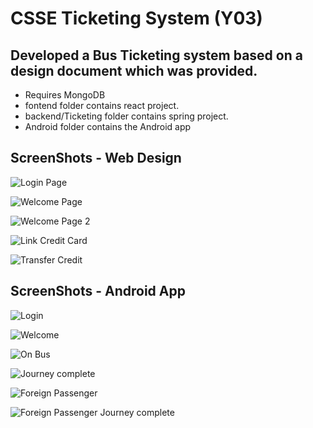 # CSSE Ticketing System (Y03)

## Developed a Bus Ticketing system based on a design document which was provided.

 * Requires MongoDB
 * fontend folder contains react project.
 * backend/Ticketing folder contains spring project.
 * Android folder contains the Android app


## ScreenShots - Web Design

![Login Page](https://raw.githubusercontent.com/isurutp/CSSE_Ticketing_System/master/Screenshots/Login%20Page.PNG)

![Welcome Page](https://raw.githubusercontent.com/isurutp/CSSE_Ticketing_System/master/Screenshots/Starting%20Page.PNG)

![Welcome Page 2](https://raw.githubusercontent.com/isurutp/CSSE_Ticketing_System/master/Screenshots/Starting%20Page%202.PNG)

![Link Credit Card](https://raw.githubusercontent.com/isurutp/CSSE_Ticketing_System/master/Screenshots/Link%20Credit%20Card.PNG)

![Transfer Credit](https://raw.githubusercontent.com/isurutp/CSSE_Ticketing_System/master/Screenshots/Transfer%20Credit.PNG)


## ScreenShots - Android App

![Login](https://raw.githubusercontent.com/isurutp/CSSE_Ticketing_System/master/Screenshots/Android%20-%20Login%20Page.png)

![Welcome](https://raw.githubusercontent.com/isurutp/CSSE_Ticketing_System/master/Screenshots/Android%20-%20Welcome%20Page.png)

![On Bus](https://raw.githubusercontent.com/isurutp/CSSE_Ticketing_System/master/Screenshots/Android%20-%20On%20Bus.png)

![Journey complete](https://raw.githubusercontent.com/isurutp/CSSE_Ticketing_System/master/Screenshots/Android%20-%20Journey%20Ended.png)

![Foreign Passenger](https://raw.githubusercontent.com/isurutp/CSSE_Ticketing_System/master/Screenshots/Android%20-%20Foreign%20Passenger.png)

![Foreign Passenger Journey complete](https://raw.githubusercontent.com/isurutp/CSSE_Ticketing_System/master/Screenshots/Android%20-%20Foreign%20Journey%20Complete.png)
